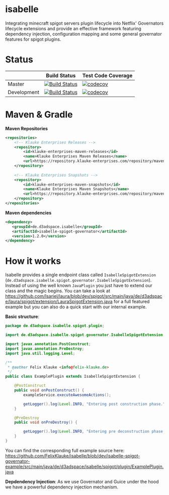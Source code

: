 # isabelle
Integrating minecraft spigot servers plugin lifecycle into Netflix' Governators lifecycle extensions and provide an effective framework featuring dependency injection, configuration mapping and some general governator features for spigot plugins.

# Status
|             	| Build Status                                                                                                                                              	| Test Code Coverage                                                                                                                                               	|
|-------------	|-----------------------------------------------------------------------------------------------------------------------------------------------------------	|------------------------------------------------------------------------------------------------------------------------------------------------------------------	|
| Master      	| [![Build Status](https://travis-ci.org/FelixKlauke/isabelle.svg?branch=master)](https://travis-ci.org/FelixKlauke/isabelle) 	| [![codecov](https://codecov.io/gh/FelixKlauke/isabelle/branch/master/graph/badge.svg)](https://codecov.io/gh/FelixKlauke/isabelle) 	|
| Development 	| [![Build Status](https://travis-ci.org/FelixKlauke/isabelle.svg?branch=dev)](https://travis-ci.org/FelixKlauke/isabelle)    	| [![codecov](https://codecov.io/gh/FelixKlauke/isabelle/branch/dev/graph/badge.svg)](https://codecov.io/gh/FelixKlauke/isabelle)    	|

# Maven & Gradle

**Maven Repositories**

```xml
<repositories>
    <!-- Klauke Enterprises Releases -->
    <repository>
        <id>klauke-enterprises-maven-releases</id>
        <name>Klauke Enterprises Maven Releases</name>
        <url>https://repository.klauke-enterprises.com/repository/maven-releases/</url>
    </repository>
	
    <!-- Klauke Enterprises Snapshots -->
    <repository>
        <id>klauke-enterprises-maven-snapshots</id>
        <name>Klauke Enterprises Maven Snapshots</name>
        <url>https://repository.klauke-enterprises.com/repository/maven-snapshots/</url>
    </repository>
</repositories>
```

**Maven dependencies**

```xml
<dependency>
   <groupId>de.d3adspace.isabelle</groupId>
   <artifactId>isabelle-spigot-governator</artifactId>
   <version>1.2.0</version>
</dependency>
```

# How it works
Isabelle provides a single endpoint class called `IsabelleSpigotExtension`
(`de.d3adspace.isabelle.spigot.governator.IsabelleSpigotExtension`). Instead of using the well known `JavaPlugin` you
just have to extend our class and the magic begins. You can take a look at
https://github.com/Isariel/laura/blob/dev/spigot/src/main/java/de/d3adspace/laura/spigot/extension/LauraSpigotExtension.java
for a full featured example but you can also do a quick start with our internal example.

**Basic structure**:
```java
package de.d3adspace.isabelle.spigot.plugin;

import de.d3adspace.isabelle.spigot.governator.IsabelleSpigotExtension;

import javax.annotation.PostConstruct;
import javax.annotation.PreDestroy;
import java.util.logging.Level;

/**
 * @author Felix Klauke <info@felix-klauke.de>
 */
public class ExamplePlugin extends IsabelleSpigotExtension {

    @PostConstruct
    public void onPostConstruct() {
        exampleService.executeAwesomeActions();

        getLogger().log(Level.INFO, "Entering post construction phase.");
    }

    @PreDestroy
    public void onPreDestroy() {

        getLogger().log(Level.INFO, "Entering pre deconstruction phase.");
    }
}
```

You can find the corresponding full example source here:
https://github.com/FelixKlauke/isabelle/blob/dev/isabelle-spigot-governator-example/src/main/java/de/d3adspace/isabelle/spigot/plugin/ExamplePlugin.java

**Depdendency Injection**:
As we use Governator and Guice under the hood we have a powerful dependency injection mechanism.

